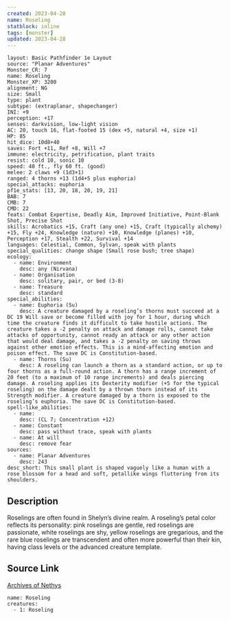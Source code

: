 ```yaml
---
created: 2023-04-28
name: Roseling
statblock: inline
tags: [monster]
updated: 2023-04-28
---
```

```statblock
layout: Basic Pathfinder 1e Layout
source: "Planar Adventures"
Monster_CR: 7
name: Roseling
Monster_XP: 3200
alignment: NG
size: Small
type: plant
subtype: (extraplanar, shapechanger)
INI: +9
perception: +17
senses: darkvision, low-light vision
AC: 20, touch 16, flat-footed 15 (dex +5, natural +4, size +1)
HP: 85
hit_dice: 10d8+40
saves: Fort +11, Ref +8, Will +7
immune: electricity, petrification, plant traits
resist: cold 10, sonic 10
speed: 40 ft., fly 60 ft. (good)
melee: 2 claws +9 (1d3+1)
ranged: 4 thorns +13 (1d4+5 plus euphoria)
special_attacks: euphoria
pf1e_stats: [13, 20, 18, 20, 19, 21]
BAB: 7
CMB: 7
CMD: 22
feats: Combat Expertise, Deadly Aim, Improved Initiative, Point-Blank Shot, Precise Shot
skills: Acrobatics +15, Craft (any one) +15, Craft (typically alchemy) +15, Fly +24, Knowledge (nature) +10, Knowledge (planes) +10, Perception +17, Stealth +22, Survival +14
languages: Celestial, Common, Sylvan, speak with plants
special_qualities: change shape (Small rose bush; tree shape)
ecology:
  - name: Environment
    desc: any (Nirvana)
  - name: Organisation
    desc: solitary, pair, or bed (3-8)
  - name: Treasure
    desc: standard
special_abilities:
  - name: Euphoria (Su)
    desc: A creature damaged by a roseling’s thorns must succeed at a DC 19 Will save or become filled with joy for 1 hour, during which time the creature finds it difficult to take hostile actions. The creature takes a -2 penalty on attack and damage rolls, cannot take attacks of opportunity, cannot ready an attack or any other action that would deal damage, and takes a -2 penalty on saving throws against other emotion effects. This is a mind-affecting emotion and poison effect. The save DC is Constitution-based.
  - name: Thorns (Su)
    desc: A roseling can launch a thorn as a standard action, or up to four thorns as a full-round action. A thorn has a range increment of 20 feet (to a maximum of 10 range increments) and deals piercing damage. A roseling applies its Dexterity modifier (+5 for the typical roseling) on the damage dealt by a thrown thorn instead of its Strength modifier. A creature damaged by a thorn is exposed to the roseling’s euphoria. The save DC is Constitution-based.
spell-like_abilities:
  - name:
    desc: (CL 7; Concentration +12)
  - name: Constant
    desc: pass without trace, speak with plants
  - name: At will
    desc: remove fear
sources:
  - name: Planar Adventures
    desc: 243
desc_short: This small plant is shaped vaguely like a human with a rose blossom for a head and soft, petallike wings fluttering from its shoulders.
```
## Description
Roselings are often found in Shelyn’s divine realm. A roseling’s petal color reflects its personality: pink roselings are gentle, red roselings are passionate, white roselings are shy, yellow roselings are gregarious, and the rare blue roselings are transcendent and often more powerful than their kin, having class levels or the advanced creature template.
## Source Link
[Archives of Nethys](https://aonprd.com/MonsterDisplay.aspx?ItemName=Roseling)
```encounter-table
name: Roseling
creatures:
  - 1: Roseling
```
